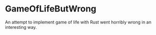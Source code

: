 # GameOfLifeButWrong
An attempt to implement game of life with Rust went horribly wrong in an interesting way.
